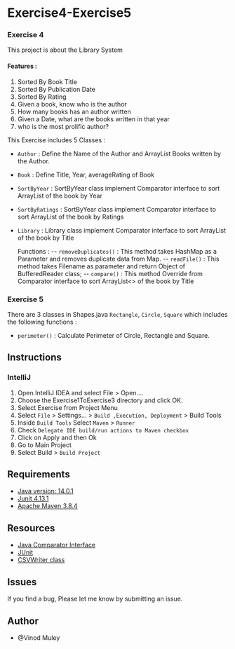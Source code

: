 # Exercise4-Exercise5

### Exercise 4  
   This project is about the Library System 
   
   #### Features :
  1. Sorted By Book Title 
  2. Sorted By Publication Date 
  3. Sorted By Rating 
  4. Given a book, know who is the author 
  5. How many books has an author written 
  6. Given a Date, what are the books written in that year
  7. who is the most prolific author? 
   
 This Exercise includes 5 Classes :  
 - `Author` :
         Define the  Name of the Author and ArrayList Books written by the Author.
 - `Book` :
         Define Title, Year, averageRating of Book
 - `SortByYear` :
         SortByYear class implement Comparator interface to sort ArrayList<Book> of the book by Year
 - `SortByRatings` :
         SortByYear class implement Comparator interface to sort ArrayList<Book> of the book by Ratings
 - `Library` :
   Library class implement Comparator interface to sort ArrayList<Book> of the book by Title
      
   Functions : 
      -- `removeDuplicates()` : 
               This method takes HashMap as a Parameter and removes duplicate data from Map.
      -- `readFile()` :
               This method takes Filename as parameter and return Object of BufferedReader class;
      -- `compare()` :
               This method Override from Comparator interface to sort ArrayList<> of the book by Title

### Exercise 5
   There are 3 classes in Shapes.java `Rectangle`, `Circle`, `Square` which includes the following functions :
   - `perimeter()` :
                  Calculate Perimeter of Circle, Rectangle and Square.                 
## Instructions

### IntelliJ

1. Open IntelliJ IDEA and select File > Open....
2. Choose the Exercise1ToExercise3 directory and click OK.
3. Select Exercise from Project Menu
4. Select `File` > Settings... > `Build ,Execution, Deployment` > Build Tools
5. Inside `Build Tools` Select `Maven` > `Runner`
6. Check `Delegate IDE build/run actions to Maven checkbox`
7. Click on Apply and then Ok
8. Go to Main Project 
9. Select Build > `Build Project`
   

## Requirements
- [Java version: 14.0.1](https://www.javatpoint.com/javafx-how-to-install-java)
- [Junit 4.13.1](https://www.jetbrains.com/help/idea/junit.html)
- [Apache Maven 3.8.4](https://www.javatpoint.com/how-to-install-maven)

## Resources
- [Java Comparator Interface](https://www.javatpoint.com/Comparator-interface-in-collection-framework)
- [JUnit](https://www.javatpoint.com/junit-tutorial)
- [CSVWriter class](https://www.tutorialspoint.com/how-to-write-data-to-csv-file-in-java)

## Issues
   If you find a bug, Please let me know by submitting an issue.
   
## Author
- @Vinod Muley
